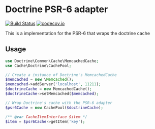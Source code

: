 # Doctrine PSR-6 adapter 
[![Build Status](https://travis-ci.org/php-cache/doctrine-adapter.svg?branch=master)](https://travis-ci.org/php-cache/doctrine-adapter) [![codecov.io](https://codecov.io/github/php-cache/doctrine-adapter/coverage.svg?branch=master)](https://codecov.io/github/php-cache/doctrine-adapter?branch=master)

This is a implementation for the PSR-6 that wraps the doctrine cache


## Usage

```php
use Doctrine\Common\Cache\MemcachedCache;
use Cache\Doctrine\CachePool;

// Create a instance of Doctrine's MemcachedCache
$memcached = new \Memcached();
$memcached->addServer('localhost', 11211);
$doctrineCache = new MemcachedCache();
$doctrineCache->setMemcached($memcached);

// Wrap Doctrine's cache with the PSR-6 adapter
$psr6Cache = new CachePool($doctrineCache);

/** @var CacheItemInterface $item */
$item = $psr6Cache->getItem('key');
```